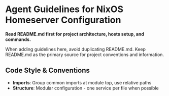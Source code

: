 # Agent Guidelines for NixOS Homeserver Configuration

**Read README.md first for project architecture, hosts setup, and commands.**

When adding guidelines here, avoid duplicating README.md.
Keep README.md as the primary source for project conventions and information.

## Code Style & Conventions

- **Imports**: Group common imports at module top, use relative paths
- **Structure**: Modular configuration - one service per file when possible
